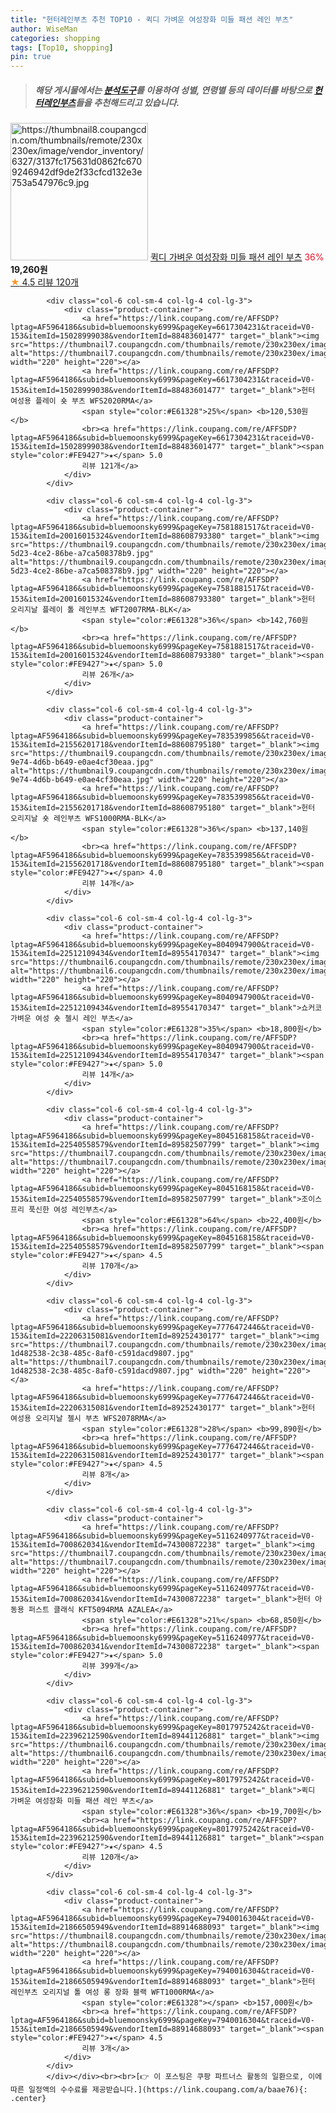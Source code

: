 ```yaml
---
title: "헌터레인부츠 추천 TOP10 - 퀵디 가벼운 여성장화 미들 패션 레인 부츠"
author: WiseMan
categories: shopping
tags: [Top10, shopping]
pin: true
---
```


> ##### 해당 게시물에서는 [**분석도구**](https://itemscout.io/)를 이용하여 **성별**, **연령별** 등의 데이터를 바탕으로 [**헌터레인부츠**](https://link.coupang.com/a/baae76)들을 추천해드리고 있습니다.
<div class="container"><div class="row">
            <div class="col-6 col-sm-4 col-lg-4 col-lg-3">
                <div class="product-container">
                    <a href="https://link.coupang.com/re/AFFSDP?lptag=AF5964186&subid=bluemoonsky6999&pageKey=8017975242&traceid=V0-153&itemId=22396212564&vendorItemId=89441126768" target="_blank"><img src="https://thumbnail8.coupangcdn.com/thumbnails/remote/230x230ex/image/vendor_inventory/6327/3137fc175631d0862fc6709246942df9de2f33cfcd132e3e753a547976c9.jpg" alt="https://thumbnail8.coupangcdn.com/thumbnails/remote/230x230ex/image/vendor_inventory/6327/3137fc175631d0862fc6709246942df9de2f33cfcd132e3e753a547976c9.jpg" width="220" height="220"></a>
                    <a href="https://link.coupang.com/re/AFFSDP?lptag=AF5964186&subid=bluemoonsky6999&pageKey=8017975242&traceid=V0-153&itemId=22396212564&vendorItemId=89441126768" target="_blank">퀵디 가벼운 여성장화 미들 패션 레인 부츠</a>
                    <span style="color:#E61328">36%</span> <b>19,260원</b>
                    <br><a href="https://link.coupang.com/re/AFFSDP?lptag=AF5964186&subid=bluemoonsky6999&pageKey=8017975242&traceid=V0-153&itemId=22396212564&vendorItemId=89441126768" target="_blank"><span style="color:#FE9427">★</span> 4.5
                    리뷰 120개</a>
                </div>
            </div>
            
            <div class="col-6 col-sm-4 col-lg-4 col-lg-3">
                <div class="product-container">
                    <a href="https://link.coupang.com/re/AFFSDP?lptag=AF5964186&subid=bluemoonsky6999&pageKey=6617304231&traceid=V0-153&itemId=15028999038&vendorItemId=88483601477" target="_blank"><img src="https://thumbnail7.coupangcdn.com/thumbnails/remote/230x230ex/image/vendor_inventory/2482/9bc7e0e2fd355013b13ba35fbd2b97ceebee0c2bcd9efe5af3dff6e4cc3a.jpg" alt="https://thumbnail7.coupangcdn.com/thumbnails/remote/230x230ex/image/vendor_inventory/2482/9bc7e0e2fd355013b13ba35fbd2b97ceebee0c2bcd9efe5af3dff6e4cc3a.jpg" width="220" height="220"></a>
                    <a href="https://link.coupang.com/re/AFFSDP?lptag=AF5964186&subid=bluemoonsky6999&pageKey=6617304231&traceid=V0-153&itemId=15028999038&vendorItemId=88483601477" target="_blank">헌터 여성용 플레이 숏 부츠 WFS2020RMA</a>
                    <span style="color:#E61328">25%</span> <b>120,530원</b>
                    <br><a href="https://link.coupang.com/re/AFFSDP?lptag=AF5964186&subid=bluemoonsky6999&pageKey=6617304231&traceid=V0-153&itemId=15028999038&vendorItemId=88483601477" target="_blank"><span style="color:#FE9427">★</span> 5.0
                    리뷰 121개</a>
                </div>
            </div>
            
            <div class="col-6 col-sm-4 col-lg-4 col-lg-3">
                <div class="product-container">
                    <a href="https://link.coupang.com/re/AFFSDP?lptag=AF5964186&subid=bluemoonsky6999&pageKey=7581881517&traceid=V0-153&itemId=20016015324&vendorItemId=88608793380" target="_blank"><img src="https://thumbnail9.coupangcdn.com/thumbnails/remote/230x230ex/image/retail/images/2024/02/06/15/7/5a2e1570-5d23-4ce2-86be-a7ca508378b9.jpg" alt="https://thumbnail9.coupangcdn.com/thumbnails/remote/230x230ex/image/retail/images/2024/02/06/15/7/5a2e1570-5d23-4ce2-86be-a7ca508378b9.jpg" width="220" height="220"></a>
                    <a href="https://link.coupang.com/re/AFFSDP?lptag=AF5964186&subid=bluemoonsky6999&pageKey=7581881517&traceid=V0-153&itemId=20016015324&vendorItemId=88608793380" target="_blank">헌터 오리지날 플레이 톨 레인부츠 WFT2007RMA-BLK</a>
                    <span style="color:#E61328">36%</span> <b>142,760원</b>
                    <br><a href="https://link.coupang.com/re/AFFSDP?lptag=AF5964186&subid=bluemoonsky6999&pageKey=7581881517&traceid=V0-153&itemId=20016015324&vendorItemId=88608793380" target="_blank"><span style="color:#FE9427">★</span> 5.0
                    리뷰 26개</a>
                </div>
            </div>
            
            <div class="col-6 col-sm-4 col-lg-4 col-lg-3">
                <div class="product-container">
                    <a href="https://link.coupang.com/re/AFFSDP?lptag=AF5964186&subid=bluemoonsky6999&pageKey=7835399856&traceid=V0-153&itemId=21556201718&vendorItemId=88608795180" target="_blank"><img src="https://thumbnail9.coupangcdn.com/thumbnails/remote/230x230ex/image/retail/images/2024/02/06/15/4/531f9182-9e74-4d6b-b649-e0ae4cf30eaa.jpg" alt="https://thumbnail9.coupangcdn.com/thumbnails/remote/230x230ex/image/retail/images/2024/02/06/15/4/531f9182-9e74-4d6b-b649-e0ae4cf30eaa.jpg" width="220" height="220"></a>
                    <a href="https://link.coupang.com/re/AFFSDP?lptag=AF5964186&subid=bluemoonsky6999&pageKey=7835399856&traceid=V0-153&itemId=21556201718&vendorItemId=88608795180" target="_blank">헌터 오리지날 숏 레인부츠 WFS1000RMA-BLK</a>
                    <span style="color:#E61328">36%</span> <b>137,140원</b>
                    <br><a href="https://link.coupang.com/re/AFFSDP?lptag=AF5964186&subid=bluemoonsky6999&pageKey=7835399856&traceid=V0-153&itemId=21556201718&vendorItemId=88608795180" target="_blank"><span style="color:#FE9427">★</span> 4.0
                    리뷰 14개</a>
                </div>
            </div>
            
            <div class="col-6 col-sm-4 col-lg-4 col-lg-3">
                <div class="product-container">
                    <a href="https://link.coupang.com/re/AFFSDP?lptag=AF5964186&subid=bluemoonsky6999&pageKey=8040947900&traceid=V0-153&itemId=22512109434&vendorItemId=89554170347" target="_blank"><img src="https://thumbnail6.coupangcdn.com/thumbnails/remote/230x230ex/image/vendor_inventory/88dc/3f7fa79e664719922fa48021a60561b00d319a71c82363c2446af701f870.png" alt="https://thumbnail6.coupangcdn.com/thumbnails/remote/230x230ex/image/vendor_inventory/88dc/3f7fa79e664719922fa48021a60561b00d319a71c82363c2446af701f870.png" width="220" height="220"></a>
                    <a href="https://link.coupang.com/re/AFFSDP?lptag=AF5964186&subid=bluemoonsky6999&pageKey=8040947900&traceid=V0-153&itemId=22512109434&vendorItemId=89554170347" target="_blank">쇼커코 가벼운 여성 숏 첼시 레인 부츠</a>
                    <span style="color:#E61328">35%</span> <b>18,800원</b>
                    <br><a href="https://link.coupang.com/re/AFFSDP?lptag=AF5964186&subid=bluemoonsky6999&pageKey=8040947900&traceid=V0-153&itemId=22512109434&vendorItemId=89554170347" target="_blank"><span style="color:#FE9427">★</span> 5.0
                    리뷰 14개</a>
                </div>
            </div>
            
            <div class="col-6 col-sm-4 col-lg-4 col-lg-3">
                <div class="product-container">
                    <a href="https://link.coupang.com/re/AFFSDP?lptag=AF5964186&subid=bluemoonsky6999&pageKey=8045168158&traceid=V0-153&itemId=22540558579&vendorItemId=89582507799" target="_blank"><img src="https://thumbnail7.coupangcdn.com/thumbnails/remote/230x230ex/image/vendor_inventory/ea17/629f2d891514482953224ff44aa9a61758490738f1f1d7e4c27db79bc4c0.jpg" alt="https://thumbnail7.coupangcdn.com/thumbnails/remote/230x230ex/image/vendor_inventory/ea17/629f2d891514482953224ff44aa9a61758490738f1f1d7e4c27db79bc4c0.jpg" width="220" height="220"></a>
                    <a href="https://link.coupang.com/re/AFFSDP?lptag=AF5964186&subid=bluemoonsky6999&pageKey=8045168158&traceid=V0-153&itemId=22540558579&vendorItemId=89582507799" target="_blank">조이스프리 푹신한 여성 레인부츠</a>
                    <span style="color:#E61328">64%</span> <b>22,400원</b>
                    <br><a href="https://link.coupang.com/re/AFFSDP?lptag=AF5964186&subid=bluemoonsky6999&pageKey=8045168158&traceid=V0-153&itemId=22540558579&vendorItemId=89582507799" target="_blank"><span style="color:#FE9427">★</span> 4.5
                    리뷰 170개</a>
                </div>
            </div>
            
            <div class="col-6 col-sm-4 col-lg-4 col-lg-3">
                <div class="product-container">
                    <a href="https://link.coupang.com/re/AFFSDP?lptag=AF5964186&subid=bluemoonsky6999&pageKey=7776472446&traceid=V0-153&itemId=22206315081&vendorItemId=89252430177" target="_blank"><img src="https://thumbnail7.coupangcdn.com/thumbnails/remote/230x230ex/image/retail/images/1675605113725886-1d482538-2c38-485c-8af0-c591dacd9807.jpg" alt="https://thumbnail7.coupangcdn.com/thumbnails/remote/230x230ex/image/retail/images/1675605113725886-1d482538-2c38-485c-8af0-c591dacd9807.jpg" width="220" height="220"></a>
                    <a href="https://link.coupang.com/re/AFFSDP?lptag=AF5964186&subid=bluemoonsky6999&pageKey=7776472446&traceid=V0-153&itemId=22206315081&vendorItemId=89252430177" target="_blank">헌터 여성용 오리지날 첼시 부츠 WFS2078RMA</a>
                    <span style="color:#E61328">28%</span> <b>99,890원</b>
                    <br><a href="https://link.coupang.com/re/AFFSDP?lptag=AF5964186&subid=bluemoonsky6999&pageKey=7776472446&traceid=V0-153&itemId=22206315081&vendorItemId=89252430177" target="_blank"><span style="color:#FE9427">★</span> 4.5
                    리뷰 8개</a>
                </div>
            </div>
            
            <div class="col-6 col-sm-4 col-lg-4 col-lg-3">
                <div class="product-container">
                    <a href="https://link.coupang.com/re/AFFSDP?lptag=AF5964186&subid=bluemoonsky6999&pageKey=5116240977&traceid=V0-153&itemId=7008620341&vendorItemId=74300872238" target="_blank"><img src="https://thumbnail7.coupangcdn.com/thumbnails/remote/230x230ex/image/rs_quotation_api/i5hyyhvl/a31ac50907164bb5a184eb64ea18f9f3.jpg" alt="https://thumbnail7.coupangcdn.com/thumbnails/remote/230x230ex/image/rs_quotation_api/i5hyyhvl/a31ac50907164bb5a184eb64ea18f9f3.jpg" width="220" height="220"></a>
                    <a href="https://link.coupang.com/re/AFFSDP?lptag=AF5964186&subid=bluemoonsky6999&pageKey=5116240977&traceid=V0-153&itemId=7008620341&vendorItemId=74300872238" target="_blank">헌터 아동용 퍼스트 클래식 KFT5094RMA AZALEA</a>
                    <span style="color:#E61328">21%</span> <b>68,850원</b>
                    <br><a href="https://link.coupang.com/re/AFFSDP?lptag=AF5964186&subid=bluemoonsky6999&pageKey=5116240977&traceid=V0-153&itemId=7008620341&vendorItemId=74300872238" target="_blank"><span style="color:#FE9427">★</span> 5.0
                    리뷰 399개</a>
                </div>
            </div>
            
            <div class="col-6 col-sm-4 col-lg-4 col-lg-3">
                <div class="product-container">
                    <a href="https://link.coupang.com/re/AFFSDP?lptag=AF5964186&subid=bluemoonsky6999&pageKey=8017975242&traceid=V0-153&itemId=22396212590&vendorItemId=89441126881" target="_blank"><img src="https://thumbnail6.coupangcdn.com/thumbnails/remote/230x230ex/image/vendor_inventory/a4c5/669974ea925cf6fecd13e61c74e883622fa508271e1a0ce1b28a21e910ea.jpg" alt="https://thumbnail6.coupangcdn.com/thumbnails/remote/230x230ex/image/vendor_inventory/a4c5/669974ea925cf6fecd13e61c74e883622fa508271e1a0ce1b28a21e910ea.jpg" width="220" height="220"></a>
                    <a href="https://link.coupang.com/re/AFFSDP?lptag=AF5964186&subid=bluemoonsky6999&pageKey=8017975242&traceid=V0-153&itemId=22396212590&vendorItemId=89441126881" target="_blank">퀵디 가벼운 여성장화 미들 패션 레인 부츠</a>
                    <span style="color:#E61328">36%</span> <b>19,700원</b>
                    <br><a href="https://link.coupang.com/re/AFFSDP?lptag=AF5964186&subid=bluemoonsky6999&pageKey=8017975242&traceid=V0-153&itemId=22396212590&vendorItemId=89441126881" target="_blank"><span style="color:#FE9427">★</span> 4.5
                    리뷰 120개</a>
                </div>
            </div>
            
            <div class="col-6 col-sm-4 col-lg-4 col-lg-3">
                <div class="product-container">
                    <a href="https://link.coupang.com/re/AFFSDP?lptag=AF5964186&subid=bluemoonsky6999&pageKey=7940016304&traceid=V0-153&itemId=21866505949&vendorItemId=88914688093" target="_blank"><img src="https://thumbnail8.coupangcdn.com/thumbnails/remote/230x230ex/image/vendor_inventory/c257/184667edeeacca73efda3ab08b59a009909222687e0b5cb21d8ef773b29d.jpg" alt="https://thumbnail8.coupangcdn.com/thumbnails/remote/230x230ex/image/vendor_inventory/c257/184667edeeacca73efda3ab08b59a009909222687e0b5cb21d8ef773b29d.jpg" width="220" height="220"></a>
                    <a href="https://link.coupang.com/re/AFFSDP?lptag=AF5964186&subid=bluemoonsky6999&pageKey=7940016304&traceid=V0-153&itemId=21866505949&vendorItemId=88914688093" target="_blank">헌터 레인부츠 오리지널 톨 여성 롱 장화 블랙 WFT1000RMA</a>
                    <span style="color:#E61328"></span> <b>157,000원</b>
                    <br><a href="https://link.coupang.com/re/AFFSDP?lptag=AF5964186&subid=bluemoonsky6999&pageKey=7940016304&traceid=V0-153&itemId=21866505949&vendorItemId=88914688093" target="_blank"><span style="color:#FE9427">★</span> 4.5
                    리뷰 3개</a>
                </div>
            </div>
            </div></div><br><br>[👉 이 포스팅은 쿠팡 파트너스 활동의 일환으로, 이에 따른 일정액의 수수료를 제공받습니다.](https://link.coupang.com/a/baae76){: .center}